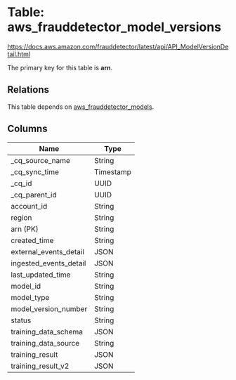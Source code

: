# Table: aws_frauddetector_model_versions

https://docs.aws.amazon.com/frauddetector/latest/api/API_ModelVersionDetail.html

The primary key for this table is **arn**.

## Relations
This table depends on [aws_frauddetector_models](aws_frauddetector_models.md).

## Columns
| Name          | Type          |
| ------------- | ------------- |
|_cq_source_name|String|
|_cq_sync_time|Timestamp|
|_cq_id|UUID|
|_cq_parent_id|UUID|
|account_id|String|
|region|String|
|arn (PK)|String|
|created_time|String|
|external_events_detail|JSON|
|ingested_events_detail|JSON|
|last_updated_time|String|
|model_id|String|
|model_type|String|
|model_version_number|String|
|status|String|
|training_data_schema|JSON|
|training_data_source|String|
|training_result|JSON|
|training_result_v2|JSON|